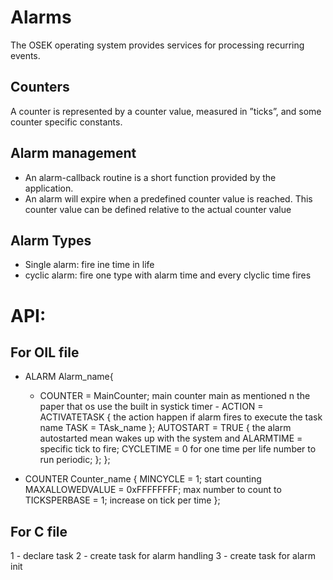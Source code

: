 # Alarms
 The OSEK operating system provides services for processing recurring events.


## Counters
 A counter is represented by a counter value, measured in ”ticks”, and some counter specific constants.

## Alarm management
  - An alarm-callback routine is a short function provided by the application.
  - An alarm will expire when a predefined counter value is reached. This counter value can be defined relative to the actual counter value

## Alarm Types
  - Single alarm: fire ine time in life
  - cyclic alarm: fire one type with alarm time and every clyclic time fires 

 # API:

## For OIL file
  -   ALARM Alarm_name{
       - COUNTER = MainCounter; main counter main as mentioned n the paper that os use the built in systick timer 
              - ACTION = ACTIVATETASK  {   the action happen if alarm fires to execute the task name 
                        TASK = TAsk_name
                };
                AUTOSTART = TRUE {   the alarm autostarted mean wakes up with the system  and 
                        ALARMTIME = specific tick to fire; 
                        CYCLETIME = 0 for one time per life   number to run periodic;
            };
   };      
 
  -  COUNTER Counter_name {
                MINCYCLE = 1; start counting 
                MAXALLOWEDVALUE = 0xFFFFFFFF; max number to count to 
                TICKSPERBASE = 1;  increase on tick per time 
	};


## For C file
1 - declare task
2 - create task for alarm handling
3 - create task for alarm init 